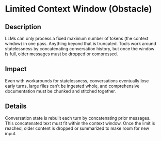 # Limited Context Window (Obstacle)

## Description
LLMs can only process a fixed maximum number of tokens (the context window) in one pass. Anything beyond that is truncated. 
Tools work around statelessness by concatenating conversation history, but once the window is full, older messages must be dropped or compressed.

## Impact
Even with workarounds for statelessness, conversations eventually lose early turns, large files can’t be ingested whole, and comprehensive documentation must be chunked and stitched together.

## Details
Conversation state is rebuilt each turn by concatenating prior messages. This concatenated text must fit within the context window. Once the limit is reached, older content is dropped or summarized to make room for new input.
